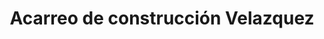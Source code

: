 ---
title: "Acarreo de construcción Velazquez"
url: /toluca/acarreo-de-construccion-velazquez/
shop: alquiler
---
